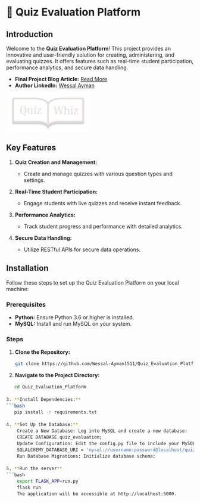 # 🚀 Quiz Evaluation Platform

## Introduction

Welcome to the **Quiz Evaluation Platform**! This project provides an innovative and user-friendly solution for creating, administering, and evaluating quizzes. It offers features such as real-time student participation, performance analytics, and secure data handling.

- **Final Project Blog Article:** [Read More](#)
- **Author LinkedIn:** [Wessal Ayman](https://www.linkedin.com/in/wessal-ayman/)

![Quiz Evaluation Platform Screenshot](./Pages/Assets/BookOpenQuizWhiz.png)

## Key Features

1. **Quiz Creation and Management:**
   - Create and manage quizzes with various question types and settings.

2. **Real-Time Student Participation:**
   - Engage students with live quizzes and receive instant feedback.

3. **Performance Analytics:**
   - Track student progress and performance with detailed analytics.

4. **Secure Data Handling:**
   - Utilize RESTful APIs for secure data operations.

## Installation

Follow these steps to set up the Quiz Evaluation Platform on your local machine:

### Prerequisites

- **Python:** Ensure Python 3.6 or higher is installed.
- **MySQL:** Install and run MySQL on your system.

### Steps

1. **Clone the Repository:**
   ```bash
   git clone https://github.com/Wessal-Ayman1511/Quiz_Evaluation_Platform.git

2. **Navigate to the Project Directory:**
```bash
   cd Quiz_Evaluation_Platform

3. **Install Dependencies:**
```bash
   pip install -r requirements.txt

4. **Set Up the Database:**
    Create a New Database: Log into MySQL and create a new database:
    CREATE DATABASE quiz_evaluation;
    Update Configuration: Edit the config.py file to include your MySQL database credentials:
    SQLALCHEMY_DATABASE_URI = 'mysql://username:password@localhost/quiz_evaluation'
    Run Database Migrations: Initialize database schema:

5. **Run the server**
```bash
    export FLASK_APP=run.py
    flask run
    The application will be accessible at http://localhost:5000.
